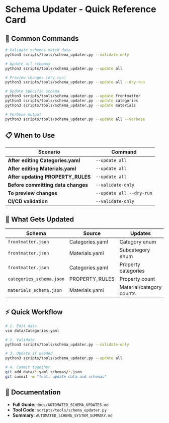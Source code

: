 # Schema Updater - Quick Reference Card

## 🚀 Common Commands

```bash
# Validate schemas match data
python3 scripts/tools/schema_updater.py --validate-only

# Update all schemas
python3 scripts/tools/schema_updater.py --update all

# Preview changes (dry run)
python3 scripts/tools/schema_updater.py --update all --dry-run

# Update specific schema
python3 scripts/tools/schema_updater.py --update frontmatter
python3 scripts/tools/schema_updater.py --update categories
python3 scripts/tools/schema_updater.py --update materials

# Verbose output
python3 scripts/tools/schema_updater.py --update all --verbose
```

## 📋 When to Use

| Scenario | Command |
|----------|---------|
| **After editing Categories.yaml** | `--update all` |
| **After editing Materials.yaml** | `--update all` |
| **After updating PROPERTY_RULES** | `--update all` |
| **Before committing data changes** | `--validate-only` |
| **To preview changes** | `--update all --dry-run` |
| **CI/CD validation** | `--validate-only` |

## 🎯 What Gets Updated

| Schema | Source | Updates |
|--------|--------|---------|
| `frontmatter.json` | Categories.yaml | Category enum |
| `frontmatter.json` | Materials.yaml | Subcategory enum |
| `frontmatter.json` | Categories.yaml | Property categories |
| `categories_schema.json` | PROPERTY_RULES | Property count |
| `materials_schema.json` | Materials.yaml | Material/category counts |

## ⚡ Quick Workflow

```bash
# 1. Edit data
vim data/Categories.yaml

# 2. Validate
python3 scripts/tools/schema_updater.py --validate-only

# 3. Update if needed
python3 scripts/tools/schema_updater.py --update all

# 4. Commit together
git add data/*.yaml schemas/*.json
git commit -m "feat: update data and schemas"
```

## 📖 Documentation

- **Full Guide**: `docs/AUTOMATED_SCHEMA_UPDATES.md`
- **Tool Code**: `scripts/tools/schema_updater.py`
- **Summary**: `AUTOMATED_SCHEMA_SYSTEM_SUMMARY.md`
